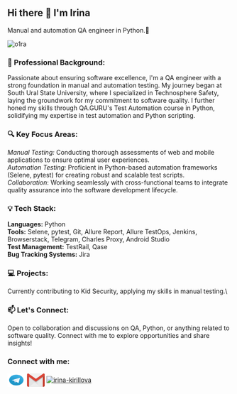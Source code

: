 ## Hi there 👋 I'm Irina  
Manual and automation QA engineer in Python.🐍

<p align="left"> <img src ="https://komarev.com/ghpvc/?username=o1ra&label=Profile%20views&color=0e75b6&style=flat" alt="o1ra" /> </p>

<h3 align="left"> 🚀 Professional Background: </h3>

Passionate about ensuring software excellence, I'm a QA engineer with a strong foundation in manual and automation testing. My journey began at South Ural State University, where I specialized in Technosphere Safety, laying the groundwork for my commitment to software quality.
I further honed my skills through QA.GURU's Test Automation course in Python, solidifying my expertise in test automation and Python scripting.

<h3 align="left"> 🔍 Key Focus Areas: </h3>

_Manual Testing:_ Conducting thorough assessments of web and mobile applications to ensure optimal user experiences.\
_Automation Testing:_ Proficient in Python-based automation frameworks (Selene, pytest) for creating robust and scalable test scripts.\
_Collaboration_: Working seamlessly with cross-functional teams to integrate quality assurance into the software development lifecycle.

<h3 align="left"> 💡 Tech Stack: </h3>

**Languages:** Python\
**Tools:** Selene, pytest, Git, Allure Report, Allure TestOps, Jenkins, Browserstack, Telegram, Charles Proxy, Android Studio\
**Test Management:** TestRail, Qase\
**Bug Tracking Systems:** Jira


[//]: # ()
[//]: # (<p align="left">)

[//]: # (	<a href="https://www.python.org" target="_blank" rel="noreferrer"> <img src="https://raw.githubusercontent.com/devicons/devicon/master/icons/python/python-original.svg" alt="python" width="40" height="40"/> </a>)

[//]: # (	<a href="https://pytest.org/en/latest/"><img title="Pytest" src="logo/Pytest.svg" width="50px"/></a>)

[//]: # (	<a href="https://github.com/yashaka/selene"><img title="Selene" src="logo/Selene.png" width="50px"/></a>)

[//]: # (	<a href="https://allurereport.org/"><img title="Allure_Report" src="logo/Allure_Report.svg" width="50px"/></a>)

[//]: # (	<a href="https://qameta.io/"><img title="Allure Test Ops" src="logo/AllureTestOps.svg" width="50px"/></a>)

[//]: # (    <a href="https://www.elastic.co" target="_blank" rel="noreferrer"> <img src="https://www.vectorlogo.zone/logos/elastic/elastic-icon.svg" alt="elasticsearch" width="40" height="40"/> </a>)

[//]: # (    <a href="https://www.jenkins.io/"><img title="Jenkins" src="logo/Jenkins.svg" width="50px"/></a>)

[//]: # (	<a href="https://www.browserstack.com/"><img title="Browserstack" src="logo/Browserstack.svg" width="50px"/></a>)

[//]: # (    <a href="https://www.atlassian.com/ru/software/jira"><img title="Jira" src="logo/Jira.svg" width="50px"/></a>)

[//]: # (    <a href="https://telegram.org/"><img title="Telegram" src="logo/Telegram.svg" width="50px"/></a>)

[//]: # (    <a href="https://developer.android.com/studio"><img title="Android Studio" src="logo/android-studio.png" width="50px"/></a>)

[//]: # (</p>)

<h3 align="left"> 💻 Projects: </h3>

Currently contributing to Kid Security, applying my skills in manual testing.\


<h3 align="left"> 📫 Let's Connect: </h3>

Open to collaboration and discussions on QA, Python, or anything related to software quality. Connect with me to explore opportunities and share insights!

[//]: # ([![GitHub Streak]&#40;https://github-readme-streak-stats.herokuapp.com?user=o1ra&theme=transparent&border_radius=4&date_format=j%20M%5B%20Y%5D&#41;]&#40;https://git.io/streak-stats&#41;)

[//]: # ()
[//]: # (<p><img align="left" src="https://github-readme-stats.vercel.app/api/top-langs?username=o1ra&show_icons=true&locale=en&layout=compact" alt="o1ra" /></p>)

[//]: # (<p>&nbsp; <img align="center" src="http://github-profile-summary-cards.vercel.app/api/cards/stats?username=o1ra&theme=github" alt="stats_o1ra" /></p> )

<h3 align="left">Connect with me:</h3>
<p align="left">
<a href="https://t.me/o11ra" target="blank"><img align="center" src="logo/Telegram.svg" alt="irina-kirillova" height="30" width="40" /></a>
<a href="mailto:irinakirillova.qa@gmail.com" target="blank"> <img align="center" src="logo/gmail.png" height="30" width="40" title="My Gmail"></a>
<a href="https://linkedin.com/in/irina-kirillova" target="blank"><img align="center" src="https://raw.githubusercontent.com/rahuldkjain/github-profile-readme-generator/master/src/images/icons/Social/linked-in-alt.svg" alt="irina-kirillova" height="30" width="40" /></a>
</p>
